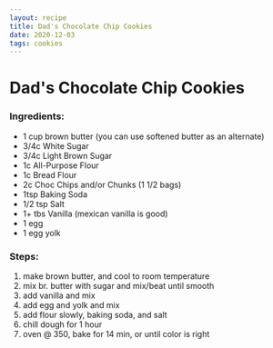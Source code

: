 ```yaml
---
layout: recipe
title: Dad's Chocolate Chip Cookies
date: 2020-12-03
tags: cookies
---
```

# Dad's Chocolate Chip Cookies

### Ingredients:
- 1 cup brown butter (you can use softened butter as an alternate)
- 3/4c White Sugar
- 3/4c Light Brown Sugar
- 1c All-Purpose Flour
- 1c Bread Flour
- 2c Choc Chips and/or Chunks (1 1/2 bags)
- 1tsp Baking Soda
- 1/2 tsp Salt
- 1+ tbs Vanilla  (mexican vanilla is good)
- 1 egg
- 1 egg yolk

### Steps:
1. make brown butter, and cool to room temperature
2. mix br. butter with sugar and mix/beat until smooth
3. add vanilla and mix
4. add egg and yolk and mix
5. add flour slowly, baking soda, and salt
6. chill dough for 1 hour
7. oven @ 350, bake for 14 min, or until color is right
